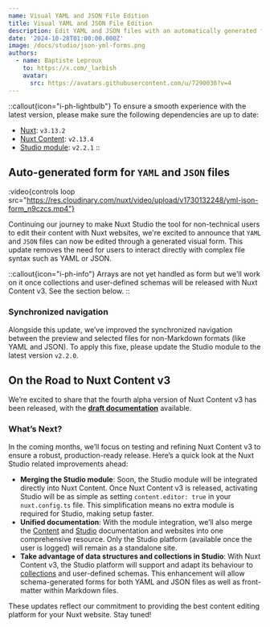 ```yaml
---
name: Visual YAML and JSON File Edition
title: Visual YAML and JSON File Edition
description: Edit YAML and JSON files with an automatically generated form.
date: '2024-10-28T01:00:00.000Z'
image: /docs/studio/json-yml-forms.png
authors:
  - name: Baptiste Leproux
    to: https://x.com/_larbish
    avatar: 
      src: https://avatars.githubusercontent.com/u/7290030?v=4
---
```


::callout{icon="i-ph-lightbulb"}
To ensure a smooth experience with the latest version, please make sure the following dependencies are up to date:

- [Nuxt](https://nuxt.com): `v3.13.2`
- [Nuxt Content](https://content.nuxtjs.org): `v2.13.4`
- [Studio module](https://github.com/nuxtlabs/studio-module): `v2.2.1`
::

## Auto-generated form for `YAML` and `JSON` files

:video{controls loop src="https://res.cloudinary.com/nuxt/video/upload/v1730132248/yml-json-form_n9czcs.mp4"}

Continuing our journey to make Nuxt Studio the tool for non-technical users to edit their content with Nuxt websites, we're excited to announce that `YAML` and `JSON` files can now be edited through a generated visual form. This update removes the need for users to interact directly with complex file syntax such as YAML or JSON.

::callout{icon="i-ph-info"}
Arrays are not yet handled as form but we'll work on it once collections and user-defined schemas will be released with Nuxt Content v3. See the section below.
::

### Synchronized navigation

Alongside this update, we’ve improved the synchronized navigation between the preview and selected files for non-Markdown formats (like YAML and JSON). To apply this fixe, please update the Studio module to the latest version `v2.2.0`.

## On the Road to Nuxt Content v3

We’re excited to share that the fourth alpha version of Nuxt Content v3 has been released, with the [**draft documentation**](https://content3.nuxt.dev/) available.

### What’s Next?

In the coming months, we’ll focus on testing and refining Nuxt Content v3 to ensure a robust, production-ready release. Here’s a quick look at the Nuxt Studio related improvements ahead:

- **Merging the Studio module**: Soon, the Studio module will be integrated directly into Nuxt Content. Once Nuxt Content v3 is released, activating Studio will be as simple as setting `content.editor: true` in your `nuxt.config.ts` file. This simplification means no extra module is required for Studio, making setup faster.
- **Unified documentation**: With the module integration, we’ll also merge the [Content](https://content.nuxt.com) and [Studio](https://nuxt.studio) documentation and websites into one comprehensive resource. Only the Studio platform (available once the user is logged) will remain as a standalone site.
- **Take advantage of data structures and collections in Studio**: With Nuxt Content v3, the Studio platform will support and adapt its behaviour to [collections](https://content3.nuxt.dev/getting-started/collections) and user-defined schemas. This enhancement will allow schema-generated forms for both YAML and JSON files as well as front-matter within Markdown files.

These updates reflect our commitment to providing the best content editing platform for your Nuxt website. Stay tuned!
